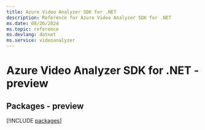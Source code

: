 ```yaml
---
title: Azure Video Analyzer SDK for .NET
description: Reference for Azure Video Analyzer SDK for .NET
ms.date: 08/26/2024
ms.topic: reference
ms.devlang: dotnet
ms.service: videoanalyzer
---
```

# Azure Video Analyzer SDK for .NET - preview
## Packages - preview
[!INCLUDE [packages](video-analyzer-index.md)]